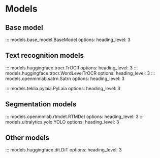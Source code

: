 # Models

## Base model
::: models.base_model.BaseModel
    options:
        heading_level: 3

## Text recognition models
::: models.huggingface.trocr.TrOCR
    options:
        heading_level: 3
::: models.huggingface.trocr.WordLevelTrOCR
    options:
        heading_level: 3
::: models.openmmlab.satrn.Satrn
    options:
        heading_level: 3

::: models.teklia.pylaia.PyLaia
    options:
        heading_level: 3


## Segmentation models
::: models.openmmlab.rtmdet.RTMDet
    options:
        heading_level: 3
::: models.ultralytics.yolo.YOLO
    options:
        heading_level: 3

## Other models
::: models.huggingface.dit.DiT
    options:
        heading_level: 3
